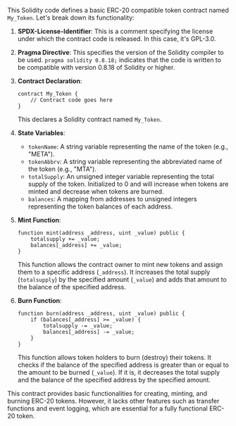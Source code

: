 This Solidity code defines a basic ERC-20 compatible token contract named `My_Token`. Let's break down its functionality:

1. **SPDX-License-Identifier**: This is a comment specifying the license under which the contract code is released. In this case, it's GPL-3.0.

2. **Pragma Directive**: This specifies the version of the Solidity compiler to be used. `pragma solidity 0.8.18;` indicates that the code is written to be compatible with version 0.8.18 of Solidity or higher.

3. **Contract Declaration**: 
   ```solidity
   contract My_Token {
       // Contract code goes here
   }
   ```
   This declares a Solidity contract named `My_Token`.

4. **State Variables**:
   - `tokenName`: A string variable representing the name of the token (e.g., "META").
   - `tokenAbbrv`: A string variable representing the abbreviated name of the token (e.g., "MTA").
   - `totalSupply`: An unsigned integer variable representing the total supply of the token. Initialized to 0 and will increase when tokens are minted and decrease when tokens are burned.
   - `balances`: A mapping from addresses to unsigned integers representing the token balances of each address.

5. **Mint Function**:
   ```solidity
   function mint(address _address, uint _value) public {
       totalsupply += _value;
       balances[_address] += _value;
   }
   ```
   This function allows the contract owner to mint new tokens and assign them to a specific address (`_address`). It increases the total supply (`totalsupply`) by the specified amount (`_value`) and adds that amount to the balance of the specified address.

6. **Burn Function**:
   ```solidity
   function burn(address _address, uint _value) public {
       if (balances[_address] >= _value) {
           totalsupply -= _value;
           balances[_address] -= _value;
       }
   }
   ```
   This function allows token holders to burn (destroy) their tokens. It checks if the balance of the specified address is greater than or equal to the amount to be burned (`_value`). If it is, it decreases the total supply and the balance of the specified address by the specified amount.

This contract provides basic functionalities for creating, minting, and burning ERC-20 tokens. However, it lacks other features such as transfer functions and event logging, which are essential for a fully functional ERC-20 token.
